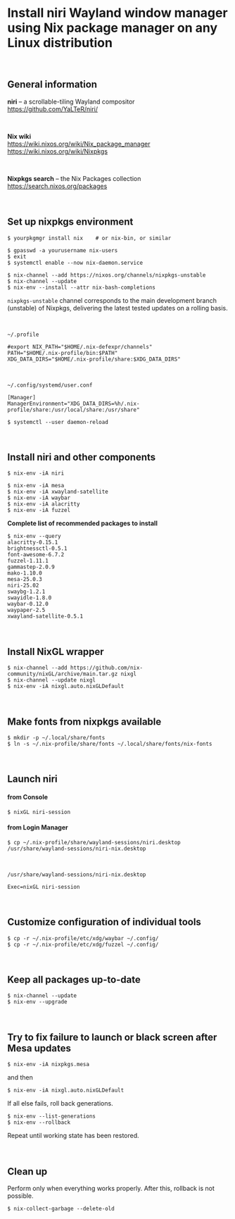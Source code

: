 # Install niri Wayland window manager using Nix package manager on any Linux distribution

<br>

## General information

**niri** – a scrollable-tiling Wayland compositor<br>
https://github.com/YaLTeR/niri/

<br>

**Nix wiki**<br>
https://wiki.nixos.org/wiki/Nix_package_manager
<br>
https://wiki.nixos.org/wiki/Nixpkgs

<br>

**Nixpkgs search** – the Nix Packages collection<br>
https://search.nixos.org/packages

<br>

## Set up nixpkgs environment

```
$ yourpkgmgr install nix    # or nix-bin, or similar
```

```
$ gpasswd -a yourusername nix-users
$ exit
$ systemctl enable --now nix-daemon.service
```

```
$ nix-channel --add https://nixos.org/channels/nixpkgs-unstable
$ nix-channel --update
$ nix-env --install --attr nix-bash-completions
```

`nixpkgs-unstable` channel corresponds to the main development branch (unstable) of Nixpkgs, delivering the latest tested updates on a rolling basis.

<br>

`~/.profile`
```
#export NIX_PATH="$HOME/.nix-defexpr/channels"
PATH="$HOME/.nix-profile/bin:$PATH"
XDG_DATA_DIRS="$HOME/.nix-profile/share:$XDG_DATA_DIRS"
```

<br>

`~/.config/systemd/user.conf`

```
[Manager]
ManagerEnvironment="XDG_DATA_DIRS=%h/.nix-profile/share:/usr/local/share:/usr/share"
```

```
$ systemctl --user daemon-reload
```

<br>

## Install niri and other components

```
$ nix-env -iA niri
```

```
$ nix-env -iA mesa
$ nix-env -iA xwayland-satellite
$ nix-env -iA waybar
$ nix-env -iA alacritty
$ nix-env -iA fuzzel
```

**Complete list of recommended packages to install**

```
$ nix-env --query
alacritty-0.15.1
brightnessctl-0.5.1
font-awesome-6.7.2
fuzzel-1.11.1
gammastep-2.0.9
mako-1.10.0
mesa-25.0.3
niri-25.02
swaybg-1.2.1
swayidle-1.8.0
waybar-0.12.0
waypaper-2.5
xwayland-satellite-0.5.1
```

<br>

## Install NixGL wrapper

```
$ nix-channel --add https://github.com/nix-community/nixGL/archive/main.tar.gz nixgl
$ nix-channel --update nixgl
$ nix-env -iA nixgl.auto.nixGLDefault
```

<br>

## Make fonts from nixpkgs available

```
$ mkdir -p ~/.local/share/fonts
$ ln -s ~/.nix-profile/share/fonts ~/.local/share/fonts/nix-fonts
```

<br>

## Launch niri

#### from Console

```
$ nixGL niri-session
```

#### from Login Manager

```
$ cp ~/.nix-profile/share/wayland-sessions/niri.desktop /usr/share/wayland-sessions/niri-nix.desktop
```

<br>

`/usr/share/wayland-sessions/niri-nix.desktop`

```
Exec=nixGL niri-session
```

<br>

## Customize configuration of individual tools

```
$ cp -r ~/.nix-profile/etc/xdg/waybar ~/.config/
$ cp -r ~/.nix-profile/etc/xdg/fuzzel ~/.config/
```

<br>

## Keep all packages up-to-date

```
$ nix-channel --update
$ nix-env --upgrade
```

<br>

## Try to fix failure to launch or black screen after Mesa updates

```
$ nix-env -iA nixpkgs.mesa
```

and then

```
$ nix-env -iA nixgl.auto.nixGLDefault
```

If all else fails, roll back generations.

```
$ nix-env --list-generations
$ nix-env --rollback
```

Repeat until working state has been restored.

<br>

## Clean up

Perform only when everything works properly. After this, rollback is not possible.

```
$ nix-collect-garbage --delete-old
```
